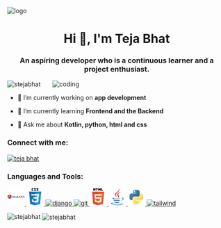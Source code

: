 ![logo]((https://i.pinimg.com/originals/52/61/ea/5261ea3a6f62c8a8f1fdcc06aec8f0c9.gif))
<h1 align="center">Hi 👋, I'm Teja Bhat</h1>
<h3 align="center">An aspiring developer who is a continuous learner and a project enthusiast.</h3>

<img align="right" alt="coding" width=400 src="https://miro.medium.com/v2/resize:fit:1400/1*KlNlGjWBb0mScNgnX9Uxjw.gif">
<p align="left"> <img src="https://komarev.com/ghpvc/?username=stejabhat&label=Profile%20views&color=0e75b6&style=flat" alt="stejabhat" /> </p>

- 🔭 I’m currently working on **app development**

- 🌱 I’m currently learning **Frontend and the Backend**

- 💬 Ask me about **Kotlin, python, html and css**

<h3 align="left">Connect with me:</h3>
<p align="left">
<a href="https://linkedin.com/in/teja bhat" target="blank"><img align="center" src="https://raw.githubusercontent.com/rahuldkjain/github-profile-readme-generator/master/src/images/icons/Social/linked-in-alt.svg" alt="teja bhat" height="30" width="40" /></a>
</p>

<h3 align="left">Languages and Tools:</h3>
<p align="left"> <a href="https://angular.io" target="_blank" rel="noreferrer"> <img src="https://raw.githubusercontent.com/devicons/devicon/master/icons/angularjs/angularjs-original-wordmark.svg" alt="angularjs" width="40" height="40"/> </a> <a href="https://www.w3schools.com/css/" target="_blank" rel="noreferrer"> <img src="https://raw.githubusercontent.com/devicons/devicon/master/icons/css3/css3-original-wordmark.svg" alt="css3" width="40" height="40"/> </a> <a href="https://www.djangoproject.com/" target="_blank" rel="noreferrer"> <img src="https://cdn.worldvectorlogo.com/logos/django.svg" alt="django" width="40" height="40"/> </a> <a href="https://git-scm.com/" target="_blank" rel="noreferrer"> <img src="https://www.vectorlogo.zone/logos/git-scm/git-scm-icon.svg" alt="git" width="40" height="40"/> </a> <a href="https://www.w3.org/html/" target="_blank" rel="noreferrer"> <img src="https://raw.githubusercontent.com/devicons/devicon/master/icons/html5/html5-original-wordmark.svg" alt="html5" width="40" height="40"/> </a> <a href="https://www.java.com" target="_blank" rel="noreferrer"> <img src="https://raw.githubusercontent.com/devicons/devicon/master/icons/java/java-original.svg" alt="java" width="40" height="40"/> </a> <a href="https://www.python.org" target="_blank" rel="noreferrer"> <img src="https://raw.githubusercontent.com/devicons/devicon/master/icons/python/python-original.svg" alt="python" width="40" height="40"/> </a> <a href="https://tailwindcss.com/" target="_blank" rel="noreferrer"> <img src="https://www.vectorlogo.zone/logos/tailwindcss/tailwindcss-icon.svg" alt="tailwind" width="40" height="40"/> </a> </p>

<p><img align="left" src="https://github-readme-stats.vercel.app/api/top-langs?username=stejabhat&show_icons=true&locale=en&layout=compact" alt="stejabhat" /></p>

<p>&nbsp;<img align="center" src="https://github-readme-stats.vercel.app/api?username=stejabhat&show_icons=true&locale=en" alt="stejabhat" /></p>
